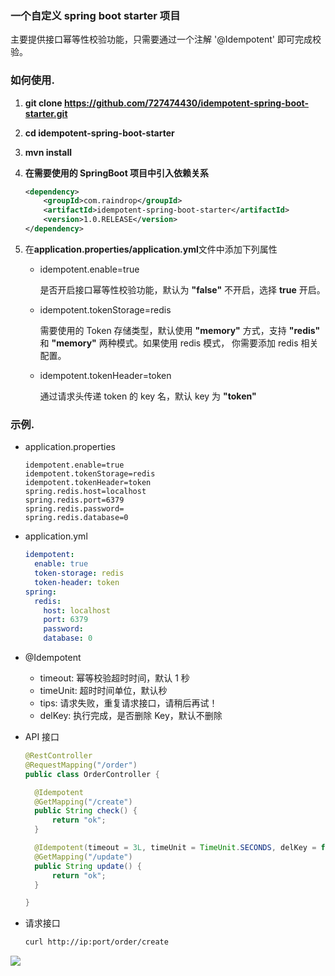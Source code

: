 ### 一个自定义 spring boot starter 项目

主要提供接口幂等性校验功能，只需要通过一个注解 '@Idempotent' 即可完成校验。

### 如何使用.

1. **git clone <https://github.com/727474430/idempotent-spring-boot-starter.git>**

2. **cd idempotent-spring-boot-starter**

3. **mvn install**

4. **在需要使用的 SpringBoot 项目中引入依赖关系**

   ```xml
   <dependency>
       <groupId>com.raindrop</groupId>
       <artifactId>idempotent-spring-boot-starter</artifactId>
       <version>1.0.RELEASE</version>
   </dependency>
   ```

5. 在**application.properties/application.yml**文件中添加下列属性

    * idempotent.enable=true

      是否开启接口幂等性校验功能，默认为 **"false"** 不开启，选择 **true** 开启。

    * idempotent.tokenStorage=redis

      需要使用的 Token 存储类型，默认使用 **"memory"** 方式，支持 **"redis"** 和 **"memory"** 两种模式。如果使用 redis 模式， 你需要添加 redis 相关配置。

    * idempotent.tokenHeader=token

      通过请求头传递 token 的 key 名，默认 key 为 **"token"**

### 示例.

* application.properties

  ```properties
  idempotent.enable=true
  idempotent.tokenStorage=redis
  idempotent.tokenHeader=token
  spring.redis.host=localhost
  spring.redis.port=6379
  spring.redis.password=
  spring.redis.database=0
  ```

* application.yml

  ```yaml
  idempotent:
    enable: true
    token-storage: redis
    token-header: token
  spring:
    redis:
      host: localhost
      port: 6379
      password:
      database: 0
  ```

* @Idempotent
    - timeout: 幂等校验超时时间，默认 1 秒
    - timeUnit: 超时时间单位，默认秒
    - tips: 请求失败，重复请求接口，请稍后再试！
    - delKey: 执行完成，是否删除 Key，默认不删除

* API 接口

  ```java
  @RestController
  @RequestMapping("/order")
  public class OrderController {
  
    @Idempotent
    @GetMapping("/create")
    public String check() {
        return "ok";
    }
  
    @Idempotent(timeout = 3L, timeUnit = TimeUnit.SECONDS, delKey = false)
    @GetMapping("/update")
    public String update() {
        return "ok";
    }
  
  }
  ```

* 请求接口
  ```bash
  curl http://ip:port/order/create
  ```

[![](https://jitpack.io/v/727474430/idempotent-spring-boot-starter.svg)](https://jitpack.io/#727474430/idempotent-spring-boot-starter)
